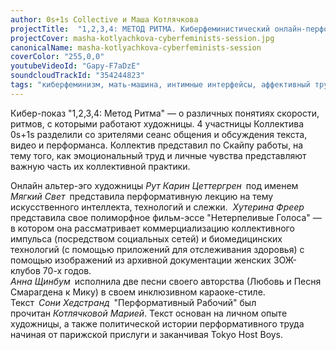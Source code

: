 ```yaml
---
author: 0s+1s Collective и Маша Котлячкова
projectTitle:  "1,2,3,4: МЕТОД РИТМА. Киберфеминистический онлайн-перформанс"
projectCover: masha-kotlyachkova-cyberfeminists-session.jpg
canonicalName: masha-kotlyachkova-cyberfeminists-session
coverColor: "255,0,0"
youtubeVideoId: "Gapy-F7aDzE"
soundcloudTrackId: "354244823"
tags: "киберфеминизм, мать-машина, интимные интерфейсы, аффективный труд, рассеянная коллективность, практики самих себя, цифровой пролетариат, Джой Ускорение, extensions,  фармахореография, политический танцпол, протоколы самоорганизации, спекулятивный синтез, террор родства"
---
```


Кибер-показ "1,2,3,4: Метод Ритма" — о различных понятиях скорости, ритмов, с которыми работают художницы. 4 участницы Коллектива 0s+1s разделили со зрителями сеанс общения и обсуждения текста, видео и перформанса. Коллектив представил по Скайпу работы, на тему того, как эмоциональный труд и личные чувства представляют важную часть их коллективной практики.  

Онлайн альтер-эго художницы _Рут Карин Цеттергрен_ под именем _Мягкий Свет_ представила перформативную лекцию на тему искусственного интеллекта, технологий и слежки.   _Хутерина Фреер_ представила свое полиморфное фильм-эссе "Нетерпеливые Голоса" — в котором она рассматривает коммерциализацию коллективного импульса (посредством социальных сетей) и биомедицинских технологий (с помощью приложений для отслеживания здоровья) с помощью изображений из архивной документации женских ЗОЖ-клубов 70-х годов.  
_Анна Щинбум_ исполнила две песни своего авторства (Любовь и Песня Смарагдена к Мику) в своем инклюзивном караоке-стиле.  
Текст _Сони Хедстранд_ "Перформативный Рабочий" был прочитан _Котлячковой Марией_. Текст основан на личном опыте художницы, а также политической истории перформативного труда начиная от парижской прислуги и заканчивая Tokyo Host Boys.
